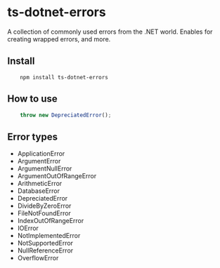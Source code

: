 # ts-dotnet-errors

A collection of commonly used errors from the .NET world. Enables for creating wrapped errors, and more.

## Install
```
    npm install ts-dotnet-errors
```

## How to use
```js
    throw new DepreciatedError();
```

## Error types

* ApplicationError
* ArgumentError
* ArgumentNullError
* ArgumentOutOfRangeError
* ArithmeticError
* DatabaseError
* DepreciatedError
* DivideByZeroError
* FileNotFoundError
* IndexOutOfRangeError
* IOError
* NotImplementedError
* NotSupportedError
* NullReferenceError
* OverflowError